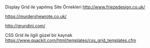 Display Grid ile yapılmış Site Örnekleri
http://www.friezedesign.co.uk/

https://murdershewrote.co.uk/

http://grundini.com/

CSS Grid ile ilgili güzel bir kaynak
https://www.quackit.com/html/templates/css_grid_templates.cfm